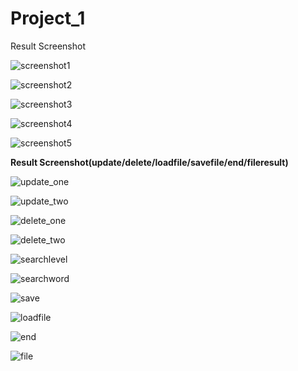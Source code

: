 # Project_1
Result Screenshot

![screenshot1](https://user-images.githubusercontent.com/112672282/188872837-27fb2824-d7a1-42ad-a5d7-4abb317c2527.png)

![screenshot2](https://user-images.githubusercontent.com/112672282/188872848-5488f875-b68c-4d43-b478-a1ec2533a47a.png)

![screenshot3](https://user-images.githubusercontent.com/112672282/188872851-a132a8f1-2016-433e-ad88-8dfb434c729f.png)

![screenshot4](https://user-images.githubusercontent.com/112672282/188872853-63f5af4a-f266-4b7c-95b1-efce3c8f35ba.png)

![screenshot5](https://user-images.githubusercontent.com/112672282/188872858-0842df38-075d-4adf-b1bb-1078af0ffa80.png)

<b>Result Screenshot(update/delete/loadfile/savefile/end/fileresult)</b>

![update_one](https://user-images.githubusercontent.com/112672282/190207515-cb8a0231-f483-43a7-b3b8-80a0fcb11a77.png)

![update_two](https://user-images.githubusercontent.com/112672282/190207518-8cffeed1-9de5-4bdf-81ee-2ad5f5d4b0fc.png)

![delete_one](https://user-images.githubusercontent.com/112672282/190207562-7ec66509-e4ac-41c2-b5ce-308d3037165e.png)

![delete_two](https://user-images.githubusercontent.com/112672282/190207566-cfc30004-9aeb-4c0b-88fa-4cad4f29a64d.png)

![searchlevel](https://user-images.githubusercontent.com/112672282/190207585-65884ce8-8402-47d1-b85f-743b5ce82a0d.png)

![searchword](https://user-images.githubusercontent.com/112672282/190207588-09c57582-51d8-4352-96f2-30072aeed916.png)

![save](https://user-images.githubusercontent.com/112672282/190207582-40eecf2b-3f49-4661-b445-3051a1db83a6.png)

![loadfile](https://user-images.githubusercontent.com/112672282/190207580-6cbe199c-54e4-4785-a0fa-8932558948f4.png)

![end](https://user-images.githubusercontent.com/112672282/190207570-5ae2aac1-e1ab-4ee1-b00f-a8ffca534e24.png)

![file](https://user-images.githubusercontent.com/112672282/190207576-8559f56a-ab3f-4e9d-a0eb-65822e2a2861.png)
